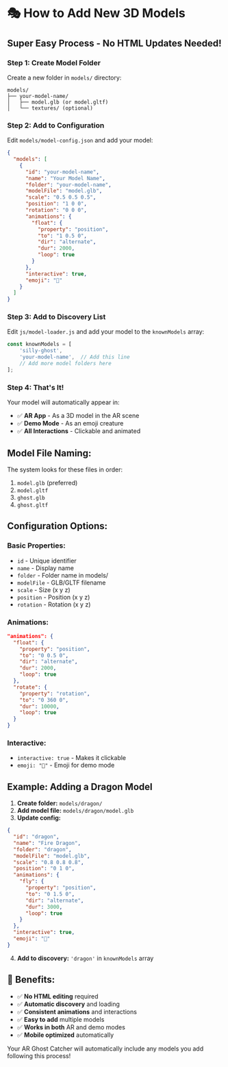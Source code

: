 # 🎭 How to Add New 3D Models

## **Super Easy Process - No HTML Updates Needed!**

### **Step 1: Create Model Folder**
Create a new folder in `models/` directory:
```
models/
├── your-model-name/
│   ├── model.glb (or model.gltf)
│   └── textures/ (optional)
```

### **Step 2: Add to Configuration**
Edit `models/model-config.json` and add your model:

```json
{
  "models": [
    {
      "id": "your-model-name",
      "name": "Your Model Name",
      "folder": "your-model-name",
      "modelFile": "model.glb",
      "scale": "0.5 0.5 0.5",
      "position": "1 0 0",
      "rotation": "0 0 0",
      "animations": {
        "float": {
          "property": "position",
          "to": "1 0.5 0",
          "dir": "alternate",
          "dur": 2000,
          "loop": true
        }
      },
      "interactive": true,
      "emoji": "🦄"
    }
  ]
}
```

### **Step 3: Add to Discovery List**
Edit `js/model-loader.js` and add your model to the `knownModels` array:

```javascript
const knownModels = [
    'silly-ghost',
    'your-model-name',  // Add this line
    // Add more model folders here
];
```

### **Step 4: That's It!**
Your model will automatically appear in:
- ✅ **AR App** - As a 3D model in the AR scene
- ✅ **Demo Mode** - As an emoji creature
- ✅ **All Interactions** - Clickable and animated

## **Model File Naming:**
The system looks for these files in order:
1. `model.glb` (preferred)
2. `model.gltf`
3. `ghost.glb`
4. `ghost.gltf`

## **Configuration Options:**

### **Basic Properties:**
- `id` - Unique identifier
- `name` - Display name
- `folder` - Folder name in models/
- `modelFile` - GLB/GLTF filename
- `scale` - Size (x y z)
- `position` - Position (x y z)
- `rotation` - Rotation (x y z)

### **Animations:**
```json
"animations": {
  "float": {
    "property": "position",
    "to": "0 0.5 0",
    "dir": "alternate",
    "dur": 2000,
    "loop": true
  },
  "rotate": {
    "property": "rotation",
    "to": "0 360 0",
    "dur": 10000,
    "loop": true
  }
}
```

### **Interactive:**
- `interactive: true` - Makes it clickable
- `emoji: "🦄"` - Emoji for demo mode

## **Example: Adding a Dragon Model**

1. **Create folder:** `models/dragon/`
2. **Add model file:** `models/dragon/model.glb`
3. **Update config:**
```json
{
  "id": "dragon",
  "name": "Fire Dragon",
  "folder": "dragon",
  "modelFile": "model.glb",
  "scale": "0.8 0.8 0.8",
  "position": "0 1 0",
  "animations": {
    "fly": {
      "property": "position",
      "to": "0 1.5 0",
      "dir": "alternate",
      "dur": 3000,
      "loop": true
    }
  },
  "interactive": true,
  "emoji": "🐉"
}
```
4. **Add to discovery:** `'dragon'` in `knownModels` array

## **🎉 Benefits:**
- ✅ **No HTML editing** required
- ✅ **Automatic discovery** and loading
- ✅ **Consistent animations** and interactions
- ✅ **Easy to add** multiple models
- ✅ **Works in both** AR and demo modes
- ✅ **Mobile optimized** automatically

Your AR Ghost Catcher will automatically include any models you add following this process!
